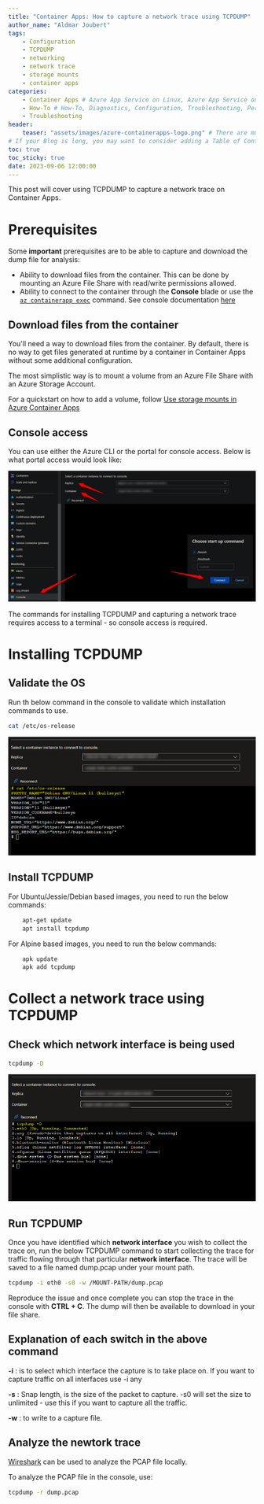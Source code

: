 ```yaml
---
title: "Container Apps: How to capture a network trace using TCPDUMP"
author_name: "Aldmar Joubert"
tags:
    - Configuration
    - TCPDUMP
    - networking
    - network trace
    - storage mounts
    - container apps
categories:
    - Container Apps # Azure App Service on Linux, Azure App Service on Windows, Function App, Azure VM, Azure SDK
    - How-To # How-To, Diagnostics, Configuration, Troubleshooting, Performance
    - Troubleshooting
header:
    teaser: "assets/images/azure-containerapps-logo.png" # There are multiple logos that can be used in "/assets/images" if you choose to add one.
# If your Blog is long, you may want to consider adding a Table of Contents by adding the following two settings.
toc: true
toc_sticky: true
date: 2023-09-06 12:00:00
---
```


This post will cover using TCPDUMP to capture a network trace on Container Apps.

# Prerequisites
Some **important** prerequisites are to be able to capture and download the dump file for analysis:
- Ability to download files from the container. This can be done by mounting an Azure File Share with read/write permissions allowed.
- Ability to connect to the container through the **Console** blade or use the [`az containerapp exec`](https://learn.microsoft.com/en-us/cli/azure/containerapp?view=azure-cli-latest#az-containerapp-exec) command. See console documentation [here](https://learn.microsoft.com/en-us/azure/container-apps/container-console?tabs=bash)


## Download files from the container
You'll need a way to download files from the container. By default, there is no way to get files generated at runtime by a container in Container Apps without some additional configuration.

The most simplistic way is to mount a volume from an Azure File Share with an Azure Storage Account.

For a quickstart on how to add a volume, follow [Use storage mounts in Azure Container Apps](https://learn.microsoft.com/en-us/azure/container-apps/storage-mounts?pivots=azure-portal)

## Console access
You can use either the Azure CLI or the portal for console access. Below is what portal access would look like:

![Console access from portal](/media/2023/08/aca-java-ts-1.png)

The commands for installing TCPDUMP and capturing a network trace requires access to a terminal - so console access is required.

# Installing TCPDUMP

## Validate the OS

Run th below command in the console to validate which installation commands to use.

```sh
cat /etc/os-release
```

![Console - validate os](/media/2023/09/aca-console-os.png)

## Install TCPDUMP

For Ubuntu/Jessie/Debian based images, you need to run the below commands:
```sh
	apt-get update
	apt install tcpdump
```
For Alpine based images, you need to run the below commands:
```sh
	apk update
	apk add tcpdump
```

# Collect a network trace using TCPDUMP

## Check which network interface is being used

```sh
tcpdump -D
```

![Console - validate network interface](/media/2023/09/aca-console-ip-interface.png)

## Run TCPDUMP

Once you have identified which <b>network interface</b> you wish to collect the trace on, run the below TCPDUMP command to start collecting the trace for traffic flowing through that particular <b>network interface</b>. The trace will be saved to a file named dump.pcap under your mount path.

```sh
tcpdump -i eth0 -s0 -w /MOUNT-PATH/dump.pcap
```

Reproduce the issue and once complete you can stop the trace in the console with <b>CTRL + C</b>. The dump will then be available to download in your file share. 

## Explanation of each switch in the above command

<b>-i</b>  : is to select which interface  the capture is to take place on. If you want to capture traffic on all interfaces use -i any

<b>-s</b> : Snap length, is the size of the packet to capture. -s0 will set the size to unlimited - use this if you want to capture all the traffic.

<b>-w</b> : to write to a capture file.

## Analyze the newtork trace

[Wireshark](https://www.wireshark.org/) can be used to analyze the PCAP file locally.

To analyze the PCAP file in the console, use:

```sh
tcpdump -r dump.pcap
```
